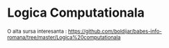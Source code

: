 # Logica Computationala

<sub>O alta sursa interesanta :
https://github.com/boldijar/babes-info-romana/tree/master/Logica%20computationala
